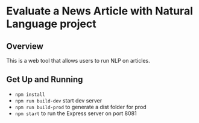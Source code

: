 # Evaluate a News Article with Natural Language project

## Overview
This is a web tool that allows users to run NLP on articles.

## Get Up and Running
- ```npm install```
- ```npm run build-dev``` start dev server
- ```npm run build-prod``` to generate a dist folder for prod
- ```npm start``` to run the Express server on port 8081
